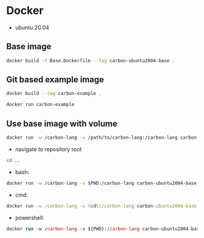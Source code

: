 # Docker

<!--
Part of the Carbon Language project, under the Apache License v2.0 with LLVM
Exceptions. See /LICENSE for license information.
SPDX-License-Identifier: Apache-2.0 WITH LLVM-exception
-->

- ubuntu:20.04

## Base image
```bash
docker build -f Base.Dockerfile --tag carbon-ubuntu2004-base .
```
## Git based example image
```bash
docker build --tag carbon-example .
```
```bash
docker run carbon-example
```
## Use base image with volume

```bash
docker run -w /carbon-lang -v /path/to/carbon-lang:/carbon-lang carbon-ubuntu2004-base bazel run //explorer -- ./explorer/testdata/print/format_only.carbon
```
-   navigate to repository root
```bash
cd ..
```
-   bash:
```bash
docker run -w /carbon-lang -v $PWD:/carbon-lang carbon-ubuntu2004-base bazel run //explorer -- ./explorer/testdata/print/format_only.carbon
```
-   cmd: 
```cmd
docker run -w /carbon-lang -v %cd%:/carbon-lang carbon-ubuntu2004-base bazel run //explorer -- ./explorer/testdata/print/format_only.carbon
```
-   powershell: 
```ps
docker run -w /carbon-lang -v ${PWD}:/carbon-lang carbon-ubuntu2004-base bazel run //explorer -- ./explorer/testdata/print/format_only.carbon
```